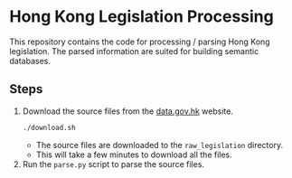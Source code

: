 # Hong Kong Legislation Processing

This repository contains the code for processing / parsing Hong Kong legislation. The parsed information are suited for building semantic databases.

## Steps

1. Download the source files from the [data.gov.hk](https://data.gov.hk/en-data/dataset/hk-doj-hkel-legislation-current) website.
    ```bash
    ./download.sh
    ```
    - The source files are downloaded to the `raw_legislation` directory.
    - This will take a few minutes to download all the files.
2. Run the `parse.py` script to parse the source files.
